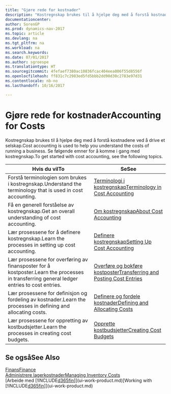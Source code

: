 ```yaml
---
title: "Gjøre rede for kostnader"
description: "Kostregnskap brukes til å hjelpe deg med å forstå kostnadene ved å drive et selskap. Se følgende emner for å komme i gang med kostregnskap."
documentationcenter: 
author: SorenGP
ms.prod: dynamics-nav-2017
ms.topic: article
ms.devlang: na
ms.tgt_pltfrm: na
ms.workload: na
ms.search.keywords: 
ms.date: 07/01/2017
ms.author: sgroespe
ms.translationtype: HT
ms.sourcegitcommit: 4fefaef7380ac10836fcac404eea006f55d8556f
ms.openlocfilehash: ff831c7c2983ed5fd5bbb2dd90d30c2783e97d31
ms.contentlocale: nb-no
ms.lasthandoff: 10/16/2017

---
```

# <a name="accounting-for-costs"></a><span data-ttu-id="fc6bf-104">Gjøre rede for kostnader</span><span class="sxs-lookup"><span data-stu-id="fc6bf-104">Accounting for Costs</span></span>
<span data-ttu-id="fc6bf-105">Kostregnskap brukes til å hjelpe deg med å forstå kostnadene ved å drive et selskap.</span><span class="sxs-lookup"><span data-stu-id="fc6bf-105">Cost accounting is used to help you understand the costs of running a business.</span></span> <span data-ttu-id="fc6bf-106">Se følgende emner for å komme i gang med kostregnskap.</span><span class="sxs-lookup"><span data-stu-id="fc6bf-106">To get started with cost accounting, see the following topics.</span></span>  

|<span data-ttu-id="fc6bf-107">Hvis du vil</span><span class="sxs-lookup"><span data-stu-id="fc6bf-107">To</span></span>|<span data-ttu-id="fc6bf-108">Se</span><span class="sxs-lookup"><span data-stu-id="fc6bf-108">See</span></span>|  
|--------|---------|  
|<span data-ttu-id="fc6bf-109">Forstå terminologien som brukes i kostregnskap.</span><span class="sxs-lookup"><span data-stu-id="fc6bf-109">Understand the terminology that is used in cost accounting.</span></span>|[<span data-ttu-id="fc6bf-110">Terminologi i kostregnskap</span><span class="sxs-lookup"><span data-stu-id="fc6bf-110">Terminology in Cost Accounting</span></span>](finance-terminology-in-cost-accounting.md)|  
|<span data-ttu-id="fc6bf-111">Få en generell forståelse av kostregnskap.</span><span class="sxs-lookup"><span data-stu-id="fc6bf-111">Get an overall understanding of cost accounting.</span></span>|[<span data-ttu-id="fc6bf-112">Om kostregnskap</span><span class="sxs-lookup"><span data-stu-id="fc6bf-112">About Cost Accounting</span></span>](finance-about-cost-accounting.md)|  
|<span data-ttu-id="fc6bf-113">Lær prosessene for å definere kostregnskap.</span><span class="sxs-lookup"><span data-stu-id="fc6bf-113">Learn the processes in setting up cost accounting.</span></span>|[<span data-ttu-id="fc6bf-114">Definere kostregnskap</span><span class="sxs-lookup"><span data-stu-id="fc6bf-114">Setting Up Cost Accounting</span></span>](finance-set-up-cost-accounting.md)|  
|<span data-ttu-id="fc6bf-115">Lær prosessene for overføring av finansposter for å kostposter.</span><span class="sxs-lookup"><span data-stu-id="fc6bf-115">Learn the processes in transferring general ledger entries to cost entries.</span></span>|[<span data-ttu-id="fc6bf-116">Overføre og bokføre kostposter</span><span class="sxs-lookup"><span data-stu-id="fc6bf-116">Transferring and Posting Cost Entries</span></span>](finance-transfer-and-post-cost-entries.md)|  
|<span data-ttu-id="fc6bf-117">Lær prosessene for definisjon og fordeling av kostnader.</span><span class="sxs-lookup"><span data-stu-id="fc6bf-117">Learn the processes in defining and allocating costs.</span></span>|[<span data-ttu-id="fc6bf-118">Definere og fordele kostnader</span><span class="sxs-lookup"><span data-stu-id="fc6bf-118">Defining and Allocating Costs</span></span>](finance-define-and-allocate-costs.md)|  
|<span data-ttu-id="fc6bf-119">Lær prosessene for oppretting av kostbudsjetter.</span><span class="sxs-lookup"><span data-stu-id="fc6bf-119">Learn the processes in creating cost budgets.</span></span>|[<span data-ttu-id="fc6bf-120">Opprette kostbudsjetter</span><span class="sxs-lookup"><span data-stu-id="fc6bf-120">Creating Cost Budgets</span></span>](finance-create-cost-budgets.md)|  

## <a name="see-also"></a><span data-ttu-id="fc6bf-121">Se også</span><span class="sxs-lookup"><span data-stu-id="fc6bf-121">See Also</span></span>  
[<span data-ttu-id="fc6bf-122">Finans</span><span class="sxs-lookup"><span data-stu-id="fc6bf-122">Finance</span></span>](finance.md)  
[<span data-ttu-id="fc6bf-123">Administrere lagerkostnader</span><span class="sxs-lookup"><span data-stu-id="fc6bf-123">Managing Inventory Costs</span></span>](finance-manage-inventory-costs.md)  
<span data-ttu-id="fc6bf-124">[Arbeide med [!INCLUDE[d365fin](includes/d365fin_md.md)]](ui-work-product.md)</span><span class="sxs-lookup"><span data-stu-id="fc6bf-124">[Working with [!INCLUDE[d365fin](includes/d365fin_md.md)]](ui-work-product.md)</span></span>

